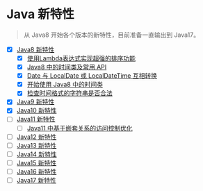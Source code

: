 # Java 新特性

> 从 Java8 开始各个版本的新特性，目前准备一直输出到 Java17。

- [x] [Java8 新特性](https://mp.weixin.qq.com/s/rjMOq0QAdiWNacKYqHJqXA)
    - [x] [使用Lambda表达式实现超强的排序功能](https://mp.weixin.qq.com/s/Vhw-2lgCvmhNI5aeXOWYNg)
    - [x] [Java8 中的时间类及常用 API](https://mp.weixin.qq.com/s/Srv6733byTYDg7hTrW_tdw)
    - [x] [Date 与 LocalDate 或 LocalDateTime 互相转换](https://mp.weixin.qq.com/s/LRydpL89GsjOeTrLrihyYQ)
    - [x] [开始使用 Java8 中的时间类](https://mp.weixin.qq.com/s/KmBMLG1y73IUwFuSfUKaEQ)
    - [x] [检查时间格式的字符串是否合法](https://mp.weixin.qq.com/s/PxC0WQMReIeG0Tyl5WiK1Q)
- [x] [Java9 新特性](https://mp.weixin.qq.com/s/FHv963s0Qvh2K5r2tdLATA)
- [x] [Java10 新特性](https://mp.weixin.qq.com/s/NY5-qkfZGdaOvz9iyJ3VSQ)
- [ ] [Java11 新特性](https://mp.weixin.qq.com/mp/appmsgalbum?__biz=MzI4OTU5NTA1Ng==&action=getalbum&album_id=1732392238946533378#wechat_redirect)
    - [ ] [Java11 中基于嵌套关系的访问控制优化](https://mp.weixin.qq.com/mp/appmsgalbum?__biz=MzI4OTU5NTA1Ng==&action=getalbum&album_id=1732392238946533378#wechat_redirect)
- [ ] [Java12 新特性](https://mp.weixin.qq.com/mp/appmsgalbum?__biz=MzI4OTU5NTA1Ng==&action=getalbum&album_id=1732392238946533378#wechat_redirect)
- [ ] [Java13 新特性](https://mp.weixin.qq.com/mp/appmsgalbum?__biz=MzI4OTU5NTA1Ng==&action=getalbum&album_id=1732392238946533378#wechat_redirect)
- [ ] [Java14 新特性](https://mp.weixin.qq.com/mp/appmsgalbum?__biz=MzI4OTU5NTA1Ng==&action=getalbum&album_id=1732392238946533378#wechat_redirect)
- [ ] [Java15 新特性](https://mp.weixin.qq.com/mp/appmsgalbum?__biz=MzI4OTU5NTA1Ng==&action=getalbum&album_id=1732392238946533378#wechat_redirect)
- [ ] [Java16 新特性](https://mp.weixin.qq.com/mp/appmsgalbum?__biz=MzI4OTU5NTA1Ng==&action=getalbum&album_id=1732392238946533378#wechat_redirect)
- [ ] [Java17 新特性](https://mp.weixin.qq.com/mp/appmsgalbum?__biz=MzI4OTU5NTA1Ng==&action=getalbum&album_id=1732392238946533378#wechat_redirect)
